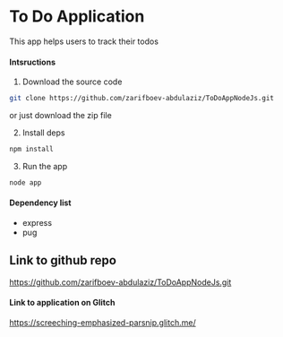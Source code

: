 # To Do Application

This app helps users to track their todos

#### Intsructions
1. Download the source code
```bash 
git clone https://github.com/zarifboev-abdulaziz/ToDoAppNodeJs.git
```
or just download the zip file

2. Install deps

```bash
npm install 
```

3. Run the app
```bash
node app
```

#### Dependency list 
- express
- pug


## Link to github repo
https://github.com/zarifboev-abdulaziz/ToDoAppNodeJs.git

#### Link to application on Glitch
https://screeching-emphasized-parsnip.glitch.me/